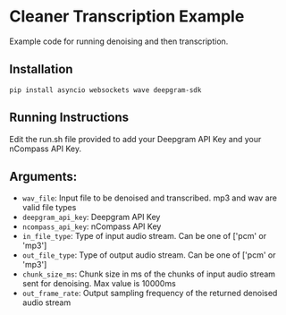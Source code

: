 # Cleaner Transcription Example

Example code for running denoising and then transcription.

## Installation
`pip install asyncio websockets wave deepgram-sdk`

## Running Instructions
Edit the run.sh file provided to add your Deepgram API Key and your nCompass API Key.

## Arguments:
- `wav_file`:         Input file to be denoised and transcribed. mp3 and wav are valid file types
- `deepgram_api_key`: Deepgram API Key
- `ncompass_api_key`: nCompass API Key
- `in_file_type`:     Type of input audio stream. Can be one of ['pcm' or 'mp3']
- `out_file_type`:    Type of output audio stream. Can be one of ['pcm' or 'mp3']
- `chunk_size_ms`:    Chunk size in ms of the chunks of input audio stream sent for denoising. Max value is 10000ms
- `out_frame_rate`:   Output sampling frequency of the returned denoised audio stream

